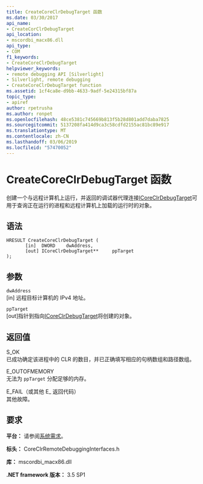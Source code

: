 ```yaml
---
title: CreateCoreClrDebugTarget 函数
ms.date: 03/30/2017
api_name:
- CreateCorClrDebugTarget
api_location:
- mscordbi_macx86.dll
api_type:
- COM
f1_keywords:
- CreateCoreClrDebugTarget
helpviewer_keywords:
- remote debugging API [Silverlight]
- Silverlight, remote debugging
- CreateCoreClrDebugTarget function
ms.assetid: 1cf4ca8e-d9bb-4633-9adf-5e24315bf87a
topic_type:
- apiref
author: rpetrusha
ms.author: ronpet
ms.openlocfilehash: 48ce5381c745669b813f5b28d801add7daba7825
ms.sourcegitcommit: 5137208fa414d9ca3c58cdfd2155ac81bc89e917
ms.translationtype: MT
ms.contentlocale: zh-CN
ms.lasthandoff: 03/06/2019
ms.locfileid: "57470052"
---
```

# <a name="createcoreclrdebugtarget-function"></a>CreateCoreClrDebugTarget 函数
创建一个与远程计算机上运行，并返回的调试器代理连接[ICoreClrDebugTarget](../../../../docs/framework/unmanaged-api/debugging/icoreclrdebugtarget-interface.md)可用于查询正在运行的进程和远程计算机上加载的运行时的对象。  
  
## <a name="syntax"></a>语法  
  
```  
HRESULT CreateCoreClrDebugTarget (  
       [in]  DWORD    dwAddress,   
       [out] ICoreClrDebugTarget**     ppTarget  
);  
```  
  
## <a name="parameters"></a>参数  
 `dwAddress`  
 [in] 远程目标计算机的 IPv4 地址。  
  
 `ppTarget`  
 [out]指针到指向[ICoreClrDebugTarget](../../../../docs/framework/unmanaged-api/debugging/icoreclrdebugtarget-interface.md)将创建的对象。  
  
## <a name="return-value"></a>返回值  
 S_OK  
 已成功确定该进程中的 CLR 的数目，并已正确填写相应的句柄数组和路径数组。  
  
 E_OUTOFMEMORY  
 无法为 `ppTarget` 分配足够的内存。  
  
 E_FAIL（或其他 E_ 返回代码）  
 其他故障。  
  
## <a name="requirements"></a>要求  
 **平台：** 请参阅[系统需求](../../../../docs/framework/get-started/system-requirements.md)。  
  
 **标头：** CoreClrRemoteDebuggingInterfaces.h  
  
 **库：** mscordbi_macx86.dll  
  
 **.NET framework 版本：** 3.5 SP1
